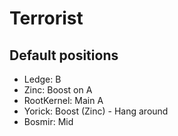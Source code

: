 Terrorist
===

Default positions
---

 * Ledge: B
 * Zinc: Boost on A
 * RootKernel: Main A
 * Yorick: Boost (Zinc) - Hang around
 * Bosmir: Mid
